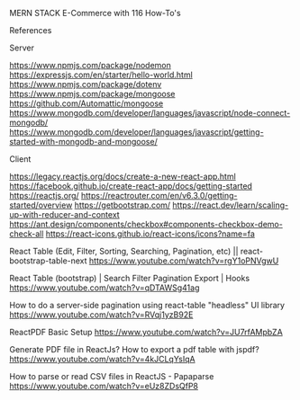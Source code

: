 MERN STACK E-Commerce with 116 How-To's

References

Server

https://www.npmjs.com/package/nodemon
https://expressjs.com/en/starter/hello-world.html
https://www.npmjs.com/package/dotenv
https://www.npmjs.com/package/mongoose
https://github.com/Automattic/mongoose
https://www.mongodb.com/developer/languages/javascript/node-connect-mongodb/
https://www.mongodb.com/developer/languages/javascript/getting-started-with-mongodb-and-mongoose/

Client

https://legacy.reactjs.org/docs/create-a-new-react-app.html
https://facebook.github.io/create-react-app/docs/getting-started
https://reactjs.org/
https://reactrouter.com/en/v6.3.0/getting-started/overview
https://getbootstrap.com/
https://react.dev/learn/scaling-up-with-reducer-and-context
https://ant.design/components/checkbox#components-checkbox-demo-check-all
https://react-icons.github.io/react-icons/icons?name=fa

React Table (Edit, Filter, Sorting, Searching, Pagination, etc) || react-bootstrap-table-next
https://www.youtube.com/watch?v=rgY1oPNVgwU

React Table (bootstrap) | Search Filter Pagination Export | Hooks
https://www.youtube.com/watch?v=qDTAWSg41ag

How to do a server-side pagination using react-table "headless" UI library
https://www.youtube.com/watch?v=RVqj1yzB92E

ReactPDF Basic Setup
https://www.youtube.com/watch?v=JU7rfAMpbZA

Generate PDF file in ReactJs? How to export a pdf table with jspdf?
https://www.youtube.com/watch?v=4kJCLqYsIqA

How to parse or read CSV files in ReactJS - Papaparse
https://www.youtube.com/watch?v=eUz8ZDsQfP8
